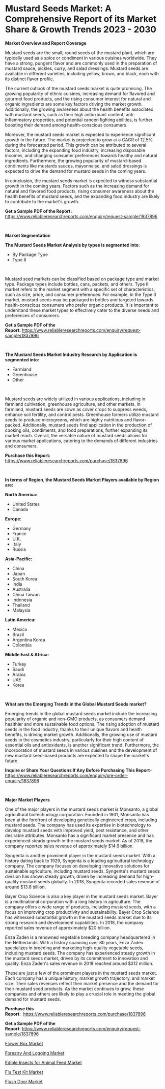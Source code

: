 <p><h1>Mustard Seeds Market: A Comprehensive Report of its Market Share & Growth Trends 2023 - 2030</h1></p><p><strong>Market Overview and Report Coverage</strong></p>
<p><p>Mustard seeds are the small, round seeds of the mustard plant, which are typically used as a spice or condiment in various cuisines worldwide. They have a strong, pungent flavor and are commonly used in the preparation of mustard sauce, pickles, curry, and salad dressings. Mustard seeds are available in different varieties, including yellow, brown, and black, each with its distinct flavor profile.</p><p>The current outlook of the mustard seeds market is quite promising. The growing popularity of ethnic cuisines, increasing demand for flavored and gourmet food products, and the rising consumer interest for natural and organic ingredients are some key factors driving the market growth. Additionally, the growing awareness about the health benefits associated with mustard seeds, such as their high antioxidant content, anti-inflammatory properties, and potential cancer-fighting abilities, is further boosting their demand among health-conscious consumers.</p><p>Moreover, the mustard seeds market is expected to experience significant growth in the future. The market is projected to grow at a CAGR of 12.5% during the forecasted period. This growth can be attributed to several factors, including the expanding food industry, increasing disposable incomes, and changing consumer preferences towards healthy and natural ingredients. Furthermore, the growing popularity of mustard-based condiments like mustards sauces, mayonnaise, and salad dressings is expected to drive the demand for mustard seeds in the coming years.</p><p>In conclusion, the mustard seeds market is expected to witness substantial growth in the coming years. Factors such as the increasing demand for natural and flavored food products, rising consumer awareness about the health benefits of mustard seeds, and the expanding food industry are likely to contribute to the market's growth.</p></p>
<p><strong>Get a Sample PDF of the Report:</strong> <a href="https://www.reliableresearchreports.com/enquiry/request-sample/1837896">https://www.reliableresearchreports.com/enquiry/request-sample/1837896</a></p>
<p>&nbsp;</p>
<p><strong>Market Segmentation</strong></p>
<p><strong>The Mustard Seeds Market Analysis by types is segmented into:</strong></p>
<p><ul><li>By Package Type</li><li>Type II</li></ul></p>
<p>&nbsp;</p>
<p><p>Mustard seed markets can be classified based on package type and market type. Package types include bottles, cans, packets, and others. Type II market refers to the market segment with a specific set of characteristics, such as size, price, and consumer preferences. For example, in the Type II market, mustard seeds may be packaged in bottles and targeted towards health-conscious consumers who prefer organic products. It is important to understand these market types to effectively cater to the diverse needs and preferences of consumers.</p></p>
<p><strong>Get a Sample PDF of the Report:</strong>&nbsp;<a href="https://www.reliableresearchreports.com/enquiry/request-sample/1837896">https://www.reliableresearchreports.com/enquiry/request-sample/1837896</a></p>
<p>&nbsp;</p>
<p><strong>The Mustard Seeds Market Industry Research by Application is segmented into:</strong></p>
<p><ul><li>Farmland</li><li>Greenhouse</li><li>Other</li></ul></p>
<p>&nbsp;</p>
<p><p>Mustard seeds are widely utilized in various applications, including in farmland cultivation, greenhouse agriculture, and other markets. In farmland, mustard seeds are sown as cover crops to suppress weeds, enhance soil fertility, and control pests. Greenhouse farmers utilize mustard seeds to produce microgreens, which are highly nutritious and flavor-packed. Additionally, mustard seeds find application in the production of cooking oils, condiments, and food preparations, further expanding its market reach. Overall, the versatile nature of mustard seeds allows for various market applications, catering to the demands of different industries and consumers.</p></p>
<p><strong>Purchase this Report:</strong>&nbsp; <a href="https://www.reliableresearchreports.com/purchase/1837896">https://www.reliableresearchreports.com/purchase/1837896</a></p>
<p>&nbsp;</p>
<p><strong>In terms of Region, the Mustard Seeds Market Players available by Region are:</strong></p>
<p>
    <p> <strong> North America: </strong>
        <ul>
            <li>United States</li>
            <li>Canada</li>
        </ul>
        </p> 
    <p> <strong> Europe: </strong>
        <ul>
            <li>Germany</li>
            <li>France</li>
            <li>U.K.</li>
            <li>Italy</li>
            <li>Russia</li>
        </ul>
        </p> 
    <p> <strong> Asia-Pacific: </strong>
        <ul>
            <li>China</li>
            <li>Japan</li>
            <li>South Korea</li>
            <li>India</li>
            <li>Australia</li>
            <li>China Taiwan</li>
            <li>Indonesia</li>
            <li>Thailand</li>
            <li>Malaysia</li>
        </ul>
        </p> 
    <p> <strong> Latin America: </strong>
        <ul>
            <li>Mexico</li>
            <li>Brazil</li>
            <li>Argentina Korea</li>
            <li>Colombia</li>
        </ul>
        </p> 
    <p> <strong> Middle East & Africa: </strong>
        <ul>
            <li>Turkey</li>
            <li>Saudi</li>
            <li>Arabia</li>
            <li>UAE</li>
            <li>Korea</li>
        </ul>
    </p>
    </p>
<p>&nbsp;</p>
<p><strong>What are the Emerging Trends in the Global Mustard Seeds market?</strong></p>
<p><p>Emerging trends in the global mustard seeds market include the increasing popularity of organic and non-GMO products, as consumers demand healthier and more sustainable food options. The rising adoption of mustard seeds in the food industry, thanks to their unique flavors and health benefits, is driving market growth. Additionally, the growing use of mustard seeds in the cosmetics industry, particularly for their high content of essential oils and antioxidants, is another significant trend. Furthermore, the incorporation of mustard seeds in various cuisines and the development of new mustard seed-based products are expected to shape the market's future.</p></p>
<p><strong>Inquire or Share Your Questions If Any Before Purchasing This Report</strong>- <a href="https://www.reliableresearchreports.com/enquiry/pre-order-enquiry/1837896">https://www.reliableresearchreports.com/enquiry/pre-order-enquiry/1837896</a></p>
<p>&nbsp;</p>
<p><strong>Major Market Players</strong></p>
<p><p>One of the major players in the mustard seeds market is Monsanto, a global agricultural biotechnology corporation. Founded in 1901, Monsanto has been at the forefront of developing genetically engineered crops, including mustard seeds. The company has used its expertise in biotechnology to develop mustard seeds with improved yield, pest resistance, and other desirable attributes. Monsanto has a significant market presence and has experienced steady growth in the mustard seeds market. As of 2018, the company reported sales revenue of approximately $14.6 billion.</p><p>Syngenta is another prominent player in the mustard seeds market. With a history dating back to 1929, Syngenta is a leading agricultural technology company. The company focuses on developing innovative solutions for sustainable agriculture, including mustard seeds. Syngenta's mustard seeds division has shown steady growth, driven by increasing demand for high-quality mustard seeds globally. In 2018, Syngenta recorded sales revenue of around $13.6 billion.</p><p>Bayer Crop Science is also a key player in the mustard seeds market. Bayer is a multinational corporation with a long history in agriculture. The company offers a wide range of products, including mustard seeds, with a focus on improving crop productivity and sustainability. Bayer Crop Science has witnessed substantial growth in the mustard seeds market due to its strong research and development capabilities. In 2018, the company reported sales revenue of approximately $20 billion.</p><p>Enza Zaden is a renowned vegetable breeding company headquartered in the Netherlands. With a history spanning over 80 years, Enza Zaden specializes in breeding and marketing high-quality vegetable seeds, including mustard seeds. The company has experienced steady growth in the mustard seeds market, driven by its commitment to innovation and quality. Enza Zaden's sales revenue in 2018 reached around $312 million.</p><p>These are just a few of the prominent players in the mustard seeds market. Each company has a unique history, market growth trajectory, and market size. Their sales revenues reflect their market presence and the demand for their mustard seed products. As the market continues to grow, these companies and others are likely to play a crucial role in meeting the global demand for mustard seeds.</p></p>
<p><strong>Purchase this Report:</strong>&nbsp;&nbsp;<a href="https://www.reliableresearchreports.com/purchase/1837896">https://www.reliableresearchreports.com/purchase/1837896</a></p>
<p></p>
<p><strong>Get a Sample PDF of the Report:</strong>&nbsp;<a href="https://www.reliableresearchreports.com/enquiry/request-sample/1837896">https://www.reliableresearchreports.com/enquiry/request-sample/1837896</a></p>
<p><p><a href="https://medium.com/@giannicrona/flower-box-market-insight-market-trends-growth-forecasted-from-2023-to-2030-643f8201da0a">Flower Box Market</a></p><p><a href="https://github.com/sndrkn/Market-Research-Report-List-1/blob/main/forestry-and-logging-market.md">Forestry And Logging Market</a></p><p><a href="https://github.com/amae102299/Market-Research-Report-List-1/blob/main/edible-insects-for-animal-feed-market.md">Edible Insects for Animal Feed Market</a></p><p><a href="https://medium.com/@rossiezieme2023/flu-test-kit-market-trends-forecast-and-competitive-analysis-to-2030-b52bb41dce39">Flu Test Kit Market</a></p><p><a href="https://medium.com/@royallittel2023/flush-door-market-size-and-market-trends-complete-industry-overview-2023-to-2030-3adb08bb43f9">Flush Door Market</a></p></p>
